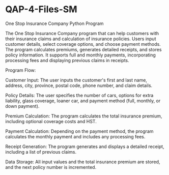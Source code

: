 # QAP-4-Files-SM
One Stop Insurance Company Python Program

The One Stop Insurance Company program that can help customers with their insurance claims and calculation of insurance policies. Users input customer details, select coverage options, and choose payment methods. The program calculates premiums, generates detailed receipts, and stores policy information. It supports full and monthly payments, incorporating processing fees and displaying previous claims in receipts.

Program Flow:

Customer Input: The user inputs the customer's first and last name, address, city, province, postal code, phone number, and claim details.

Policy Details: The user specifies the number of cars, options for extra liability, glass coverage, loaner car, and payment method (full, monthly, or down payment).

Premium Calculation: The program calculates the total insurance premium, including optional coverage costs and HST.

Payment Calculation: Depending on the payment method, the program calculates the monthly payment and includes any processing fees.

Receipt Generation: The program generates and displays a detailed receipt, including a list of previous claims.

Data Storage: All input values and the total insurance premium are stored, and the next policy number is incremented.
